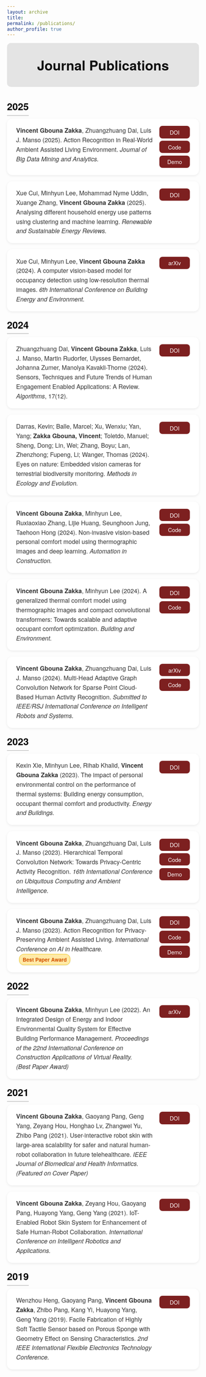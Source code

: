 ```yaml
---
layout: archive
title: 
permalink: /publications/
author_profile: true
---
```


<style>
/* ====== Page Styling ====== */
body {
  font-family: "Helvetica Neue", Helvetica, Arial, sans-serif;
  color: #222;
}

/* ====== Header ====== */
.pub-header {
  background-color: #e4e4e4;
  padding: 2rem 1rem;
  text-align: center;
  font-size: 2.2rem;
  font-weight: 700;
  color: #111;
  border-radius: 10px;
  margin-bottom: 2rem;
}

  /* ====== Awards ====== */
  .badge {
  display: inline-block;
  background-color: #ffeaa7; /* soft gold background */
  color: #d35400;            /* warm orange text */
  font-weight: 600;
  font-size: 0.85em;
  padding: 3px 8px;
  border-radius: 12px;
  margin-left: 8px;
  border: 1px solid #f1c40f;
  box-shadow: 0 1px 3px rgba(0,0,0,0.1);
}
  
/* ====== Year Header ====== */
.pub-year {
  font-size: 1.6rem;
  font-weight: 700;
  margin-top: 2.5rem;
  margin-bottom: 1rem;
  color: #000;
  border-bottom: 2px solid #ccc;
  padding-bottom: 0.3rem;
}

/* ====== Publication Card ====== */
.publication {
  display: flex;
  justify-content: space-between;
  align-items: flex-start;
  background-color: #ffffff;
  border-radius: 14px;
  box-shadow: 0 2px 6px rgba(0, 0, 0, 0.08);
  padding: 1.2rem 1.5rem;
  margin-bottom: 1rem;
  transition: transform 0.15s ease, box-shadow 0.15s ease;
}
.publication:hover {
  transform: translateY(-3px);
  box-shadow: 0 4px 10px rgba(0, 0, 0, 0.12);
}

/* ====== Publication Text ====== */
.pub-text {
  flex: 1;
  font-size: 1rem;
  line-height: 1.55;
  color: #333;
  margin-right: 1rem;
}

/* ====== Button Group ====== */
.link-group {
  display: flex;
  flex-direction: column;
  gap: 0.4rem;
  min-width: 80px;
}

/* ====== Link Button ====== */
.link-btn {
  background-color: #7d2020;
  color: white;
  padding: 0.35rem 0.9rem;
  border-radius: 8px;
  text-decoration: none;
  font-weight: 500;
  font-size: 0.9rem;
  text-align: center;
}
.link-btn:hover {
  background-color: #a43030;
}
</style>

<div class="pub-header">Journal Publications</div>

<!-- ===================== 2025 ===================== -->
<span class="pub-year">2025</span>

<div class="publication">
  <div class="pub-text">
    <b>Vincent Gbouna Zakka</b>, Zhuangzhuang Dai, Luis J. Manso (2025). 
    Action Recognition in Real-World Ambient Assisted Living Environment. 
    <i>Journal of Big Data Mining and Analytics.</i>
  </div>
  <div class="link-group">
    <a href="https://doi.org/10.26599/BDMA.2025.9020003" class="link-btn" target="_blank">DOI</a>
    <a href="https://github.com/Gbouna/RE-TCN" class="link-btn" target="_blank">Code</a>
    <a href="https://www.youtube.com/watch?v=pQJrz4SVdi4&t=2s" class="link-btn" target="_blank">Demo</a>
  </div>
</div>

<div class="publication">
  <div class="pub-text">
    Xue Cui, Minhyun Lee, Mohammad Nyme Uddin, Xuange Zhang, 
    <b>Vincent Gbouna Zakka</b> (2025). 
    Analysing different household energy use patterns using clustering and machine learning.
    <i>Renewable and Sustainable Energy Reviews.</i>
  </div>
  <div class="link-group">
    <a href="https://doi.org/10.1016/j.rser.2025.115335" class="link-btn" target="_blank">DOI</a>
  </div>
</div>

<div class="publication">
  <div class="pub-text">
    Xue Cui, Minhyun Lee, <b>Vincent Gbouna Zakka</b> (2024). 
    A computer vision-based model for occupancy detection using low-resolution thermal images. 
    <i>6th International Conference on Building Energy and Environment.</i>
  </div>
  <div class="link-group">
    <a href="https://arxiv.org/abs/2505.08336" class="link-btn" target="_blank">arXiv</a>
  </div>
</div>

<!-- ===================== 2024 ===================== -->
<span class="pub-year">2024</span>

<div class="publication">
  <div class="pub-text">
    Zhuangzhuang Dai, <b>Vincent Gbouna Zakka</b>, Luis J. Manso, Martin Rudorfer, 
    Ulysses Bernardet, Johanna Zumer, Manolya Kavakli-Thorne (2024). 
    Sensors, Techniques and Future Trends of Human Engagement Enabled Applications: A Review.
    <i>Algorithms</i>, 17(12).
  </div>
  <div class="link-group">
    <a href="https://doi.org/10.3390/a17120560" class="link-btn" target="_blank">DOI</a>
  </div>
</div>

<div class="publication">
  <div class="pub-text">
    Darras, Kevin; Balle, Marcel; Xu, Wenxiu; Yan, Yang; 
    <b>Zakka Gbouna, Vincent</b>; Toletdo, Manuel; Sheng, Dong; Lin, Wei; Zhang, Boyu; 
    Lan, Zhenzhong; Fupeng, Li; Wanger, Thomas (2024). 
    Eyes on nature: Embedded vision cameras for terrestrial biodiversity monitoring. 
    <i>Methods in Ecology and Evolution.</i>
  </div>
  <div class="link-group">
    <a href="https://doi.org/10.1111/2041-210X.14436" class="link-btn" target="_blank">DOI</a>
  </div>
</div>

<div class="publication">
  <div class="pub-text">
    <b>Vincent Gbouna Zakka</b>, Minhyun Lee, Ruxiaoxiao Zhang, Lijie Huang, Seunghoon Jung, Taehoon Hong (2024). 
    Non-invasive vision-based personal comfort model using thermographic images and deep learning. 
    <i>Automation in Construction.</i>
  </div>
  <div class="link-group">
    <a href="https://doi.org/10.1016/j.autcon.2024.105811" class="link-btn" target="_blank">DOI</a>
    <a href="https://github.com/Gbouna/Non-invasive-vision-based-personal-comfort-model" class="link-btn" target="_blank">Code</a>
  </div>
</div>

<div class="publication">
  <div class="pub-text">
    <b>Vincent Gbouna Zakka</b>, Minhyun Lee (2024). 
    A generalized thermal comfort model using thermographic images and compact convolutional transformers: Towards scalable and adaptive occupant comfort optimization. 
    <i>Building and Environment.</i>
  </div>
  <div class="link-group">
    <a href="https://doi.org/10.1016/j.buildenv.2024.112118" class="link-btn" target="_blank">DOI</a>
    <a href="https://github.com/Gbouna/Generalized-Thermal-Comfort-Model" class="link-btn" target="_blank">Code</a>
  </div>
</div>

<div class="publication">
  <div class="pub-text">
    <b>Vincent Gbouna Zakka</b>, Zhuangzhuang Dai, Luis J. Manso (2024). 
    Multi-Head Adaptive Graph Convolution Network for Sparse Point Cloud-Based Human Activity Recognition. 
    <i>Submitted to IEEE/RSJ International Conference on Intelligent Robots and Systems.</i>
  </div>
  <div class="link-group">
    <a href="https://arxiv.org/abs/2504.02778" class="link-btn" target="_blank">arXiv</a>
    <a href="https://github.com/Gbouna/MAK-GCN" class="link-btn" target="_blank">Code</a>
  </div>
</div>

<!-- ===================== 2023 ===================== -->
<span class="pub-year">2023</span>

<div class="publication">
  <div class="pub-text">
    Kexin Xie, Minhyun Lee, Rihab Khalid, <b>Vincent Gbouna Zakka</b> (2023). 
    The impact of personal environmental control on the performance of thermal systems: Building energy consumption, occupant thermal comfort and productivity. 
    <i>Energy and Buildings.</i>
  </div>
  <div class="link-group">
    <a href="https://doi.org/10.1016/j.enbuild.2023.113552" class="link-btn" target="_blank">DOI</a>
  </div>
</div>

<div class="publication">
  <div class="pub-text">
    <b>Vincent Gbouna Zakka</b>, Zhuangzhuang Dai, Luis J. Manso (2023). 
    Hierarchical Temporal Convolution Network: Towards Privacy-Centric Activity Recognition. 
    <i>16th International Conference on Ubiquitous Computing and Ambient Intelligence.</i>
  </div>
  <div class="link-group">
    <a href="https://doi.org/10.1007/978-3-031-77571-0_33" class="link-btn" target="_blank">DOI</a>
    <a href="https://github.com/Gbouna/HT-ConvNet" class="link-btn" target="_blank">Code</a>
    <a href="https://www.youtube.com/watch?v=7vdGAu3zcCA" class="link-btn" target="_blank">Demo</a>
  </div>
</div>

<div class="publication">
  <div class="pub-text">
    <b>Vincent Gbouna Zakka</b>, Zhuangzhuang Dai, Luis J. Manso (2023). 
    Action Recognition for Privacy-Preserving Ambient Assisted Living. 
    <i>International Conference on AI in Healthcare.</i> 
    <span class="badge"> Best Paper Award</span>
  </div>
  <div class="link-group">
    <a href="https://doi.org/10.1007/978-3-031-67285-9_15" class="link-btn" target="_blank">DOI</a>
    <a href="https://github.com/Gbouna/Action-Recognition-for-Privacy-Preserving-Ambient-Assisted-Living" class="link-btn" target="_blank">Code</a>
    <a href="https://www.youtube.com/watch?v=FExfkhTpHJA" class="link-btn" target="_blank">Demo</a>
  </div>
</div>


<!-- ===================== 2022 ===================== -->
<span class="pub-year">2022</span>

<div class="publication">
  <div class="pub-text">
    <b>Vincent Gbouna Zakka</b>, Minhyun Lee (2022). 
    An Integrated Design of Energy and Indoor Environmental Quality System for Effective Building Performance Management. 
    <i>Proceedings of the 22nd International Conference on Construction Applications of Virtual Reality.</i> 
    <br><i>(Best Paper Award)</i>
  </div>
  <div class="link-group">
    <a href="https://arxiv.org/abs/2503.23323" class="link-btn" target="_blank">arXiv</a>
  </div>
</div>

<!-- ===================== 2021 ===================== -->
<span class="pub-year">2021</span>

<div class="publication">
  <div class="pub-text">
    <b>Vincent Gbouna Zakka</b>, Gaoyang Pang, Geng Yang, Zeyang Hou, Honghao Lv, Zhangwei Yu, Zhibo Pang (2021). 
    User-interactive robot skin with large-area scalability for safer and natural human-robot collaboration in future telehealthcare. 
    <i>IEEE Journal of Biomedical and Health Informatics.</i> 
    <br><i>(Featured on Cover Paper)</i>
  </div>
  <div class="link-group">
    <a href="https://doi.org/10.1109/JBHI.2021.3082563" class="link-btn" target="_blank">DOI</a>
  </div>
</div>

<div class="publication">
  <div class="pub-text">
    <b>Vincent Gbouna Zakka</b>, Zeyang Hou, Gaoyang Pang, Huayong Yang, Geng Yang (2021). 
    IoT-Enabled Robot Skin System for Enhancement of Safe Human-Robot Collaboration. 
    <i>International Conference on Intelligent Robotics and Applications.</i>
  </div>
  <div class="link-group">
    <a href="https://doi.org/10.1007/978-3-030-89098-8_43" class="link-btn" target="_blank">DOI</a>
  </div>
</div>

<!-- ===================== 2019 ===================== -->
<span class="pub-year">2019</span>

<div class="publication">
  <div class="pub-text">
    Wenzhou Heng, Gaoyang Pang, <b>Vincent Gbouna Zakka</b>, Zhibo Pang, Kang Yi, Huayong Yang, Geng Yang (2019). 
    Facile Fabrication of Highly Soft Tactile Sensor based on Porous Sponge with Geometry Effect on Sensing Characteristics. 
    <i>2nd IEEE International Flexible Electronics Technology Conference.</i>
  </div>
  <div class="link-group">
    <a href="https://doi.org/10.1109/IFETC46817.2019.9073774" class="link-btn" target="_blank">DOI</a>
  </div>
</div>
